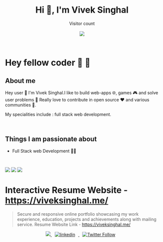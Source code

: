 

<h1 align="center">Hi 👋, I'm Vivek Singhal</h1>

<p align="center"> 
  Visitor count<br> <br>
  <img src="https://profile-counter.glitch.me/vivsid746/count.svg" />
</p>

<br/>

# Hey fellow coder :wave: 👋

## About me



Hey user 👋 I'm Vivek Singhal.I like to build web-apps 🌐, games 🎮 and solve user problems 🧐 Really love to contribute in open source ❤️ and various communities 💭.

My specialities include : full stack web development.

<br>




## Things I am passionate about
  
- Full Stack web Development 👨‍💻
<!-- - Blockchain Development �� -->

<!-- ## Get in touch :coffee:

- Your future buddy to discuss Product related things along with tech, business intelligence and mareketing in general on [Twitter](https://twitter.com/Viveksi2023).
- Your future employee on [LinkedIn](https://www.linkedin.com/in/vivek-singhal-9718851a3/).
- And of course GitHub you're already on (Recursion). -->

<br>

<p align="centre">
<a href = "https://www.linkedin.com/in/vivek-singhal-9718851a3/"><img src="https://img.icons8.com/fluent/48/000000/linkedin.png"/></a>
<a href = "https://www.instagram.com/_viveksinghal__/"><img src="https://img.icons8.com/fluent/48/000000/instagram-new.png"/></a>
<a href = "mailto:viveksinghal746@gmail.com?Subject=Regarding Github Profile"><img src="https://img.icons8.com/color/48/000000/gmail.png"/></a>

</p>


# Interactive Resume Website - https://viveksinghal.me/

> Secure and responsive online portfolio showcasing my work experience, education, projects and achievements along with mailing service. 
 Resume Website Link -   https://viveksinghal.me/


                                            

<p align = "center">
  

  
   <a href="https://github.com/vivsid746/">
    <img src="https://img.shields.io/github/followers/vivekdrys?label=Follow%20vivsid746&style=social"></img>
  </a>
 <a href="https://www.linkedin.com/in/vivek-singhal-9718851a3/" rel="nofollow noreferrer">
                <img style="padding-right: 10px;padding-left: 10px;" src="https://img.shields.io/badge/LinkedIn-Vivek Singhal-blue?style=social&logo=LinkedIn" alt="linkedin">
              </img>
              </a>


  <a href="https://twitter.com/intent/follow?original_referer=https%3A%2F%2Fpublish.twitter.com%2F&ref_src=twsrc%5Etfw&region=follow_link&screen_name=vivsid746&tw_p=followbutton">
                <img style="padding-right: 10px;padding-left: 10px;" alt="Twitter Follow" src="https://img.shields.io/twitter/follow/vivsid746?style=social">
              </img>
              </a>
</p >




</div>
